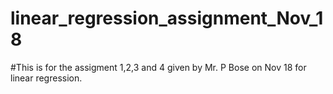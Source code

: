 # linear_regression_assignment_Nov_18

#This is for the assigment 1,2,3 and 4 given by Mr. P Bose on Nov 18 for linear regression.
